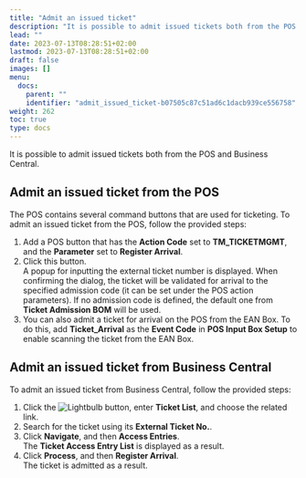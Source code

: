 ```yaml
---
title: "Admit an issued ticket"
description: "It is possible to admit issued tickets both from the POS and Business Central. Read this guide to learn more."
lead: ""
date: 2023-07-13T08:28:51+02:00
lastmod: 2023-07-13T08:28:51+02:00
draft: false
images: []
menu:
  docs:
    parent: ""
    identifier: "admit_issued_ticket-b07505c87c51ad6c1dacb939ce556758"
weight: 262
toc: true
type: docs
---
```


It is possible to admit issued tickets both from the POS and Business Central. 

## Admit an issued ticket from the POS

The POS contains several command buttons that are used for ticketing. To admit an issued ticket from the POS, follow the provided steps: 

1. Add a POS button that has the **Action Code** set to **TM_TICKETMGMT**, and the **Parameter** set to **Register Arrival**. 
2. Click this button.    
   A popup for inputting the external ticket number is displayed. When confirming the dialog, the ticket will be validated for arrival to the specified admission code (it can be set under the POS action parameters). If no admission code is defined, the default one from **Ticket Admission BOM** will be used. 
3. You can also admit a ticket for arrival on the POS from the EAN Box. To do this, add **Ticket_Arrival** as the **Event Code** in **POS Input Box Setup** to enable scanning the ticket from the EAN Box. 

## Admit an issued ticket from Business Central

To admit an issued ticket from Business Central, follow the provided steps: 

1. Click the ![Lightbulb](Lightbulb_icon.PNG) button, enter **Ticket List**, and choose the related link.   
2. Search for the ticket using its **External Ticket No.**.
3. Click **Navigate**, and then **Access Entries**.    
   The **Ticket Access Entry List** is displayed as a result.
4. Click **Process**, and then **Register Arrival**.   
   The ticket is admitted as a result.
